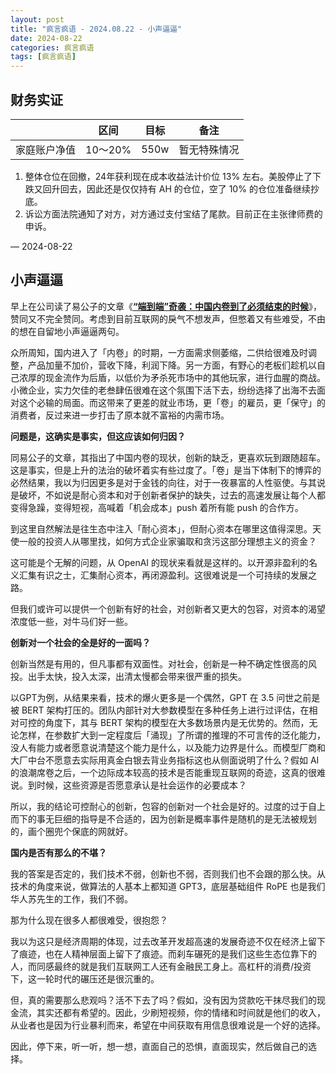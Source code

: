 ```yaml
---
layout: post
title: "疯言疯语 - 2024.08.22 - 小声逼逼"
date: 2024-08-22
categories: 疯言疯语
tags: [疯言疯语]
---
```


## 财务实证

|  | 区间 | 目标 | 备注 |
| --- | --- | --- | --- |
| 家庭账户净值 | 10～20% | 550w | 暂无特殊情况 |

1. 整体仓位在回撤，24年获利现在成本收益法计价位 13% 左右。美股停止了下跌又回升回去，因此还是仅仅持有 AH 的仓位，空了 10% 的仓位准备继续抄底。
2. 诉讼方面法院通知了对方，对方通过支付宝结了尾款。目前正在主张律师费的申诉。

— 2024-08-22

## 小声逼逼

早上在公司读了易公子的文章《[**“端到端”奇袭：中国内卷到了必须结束的时候**](https://mp.weixin.qq.com/s/CxxnnTpbsFDUaHe5_i71Eg)》，赞同又不完全赞同。考虑到目前互联网的戾气不想发声，但憋着又有些难受，不由的想在自留地小声逼逼两句。

众所周知，国内进入了「内卷」的时期，一方面需求侧萎缩，二供给很难及时调整，产品加量不加价，营收下降，利润下降。另一方面，有野心的老板们趁机以自己浓厚的现金流作为后盾，以低价为矛杀死市场中的其他玩家，进行血腥的商战。小微企业，实力欠佳的老叁肆伍很难在这个氛围下活下去，纷纷选择了出海不去面对这个必输的局面。而这带来了更差的就业市场，更「卷」的雇员，更「保守」的消费者，反过来进一步打击了原本就不富裕的内需市场。

**问题是，这确实是事实，但这应该如何归因？**

同易公子的文章，其指出了中国内卷的现状，创新的缺乏，更喜欢玩到跟随超车。这是事实，但是上升的法治的破坏着实有些过度了。「卷」是当下体制下的博弈的必然结果，我以为归因更多是对于金钱的向往，对于一夜暴富的人性驱使。与其说是破坏，不如说是耐心资本和对于创新者保护的缺失，过去的高速发展让每个人都变得急躁，变得短视，高喊着「机会成本」push 着所有能 push 的合作方。

到这里自然解法是往生态中注入「耐心资本」，但耐心资本在哪里这值得深思。天使一般的投资人从哪里找，如何方式企业家骗取和贪污这部分理想主义的资金？

这可能是个无解的问题，从 OpenAI 的现状来看就是这样的。以开源非盈利的名义汇集有识之士，汇集耐心资本，再闭源盈利。这很难说是一个可持续的发展之路。

但我们或许可以提供一个创新有好的社会，对创新者又更大的包容，对资本的渴望浓度低一些，对牛马们好一些。

**创新对一个社会的全是好的一面吗？**

创新当然是有用的，但凡事都有双面性。对社会，创新是一种不确定性很高的风投。出手太快，投入太深，出清太慢都会带来很严重的损失。

以GPT为例，从结果来看，技术的爆火更多是一个偶然，GPT 在 3.5 问世之前是被 BERT 架构打压的。团队内部针对大参数模型在多种任务上进行过评估，在相对可控的角度下，其与 BERT 架构的模型在大多数场景内是无优势的。然而，无论怎样，在参数扩大到一定程度后「涌现」了所谓的推理的不可言传的泛化能力，没人有能力或者愿意说清楚这个能力是什么，以及能力边界是什么。而模型厂商和大厂中台不愿意去实际用真金白银去背业务指标这也从侧面说明了什么？假如 AI 的浪潮席卷之后，一个边际成本较高的技术是否能重现互联网的奇迹，这真的很难说。到时候，这些资源是否愿意承认是社会运作的必要成本？

所以，我的结论可控耐心的创新，包容的创新对一个社会是好的。过度的过于自上而下的事无巨细的指导是不合适的，因为创新是概率事件是随机的是无法被规划的，画个圈兜个保底的网就好。

**国内是否有那么的不堪？**

我的答案是否定的，我们技术不弱，创新也不弱，否则我们也不会跟的那么快。从技术的角度来说，做算法的人基本上都知道 GPT3，底层基础组件 RoPE 也是我们华人苏先生的工作，我们不弱。

那为什么现在很多人都很难受，很抱怨？

我以为这只是经济周期的体现，过去改革开发超高速的发展奇迹不仅在经济上留下了痕迹，也在人精神层面上留下了痕迹。而刹车碾死的是我们这些生态位靠下的人，而同感最终的就是我们互联网工人还有金融民工身上。高杠杆的消费/投资下，这一轮时代的碾压还是很沉重的。

但，真的需要那么悲观吗？活不下去了吗？假如，没有因为贷款吃干抹尽我们的现金流，其实还都有希望的。因此，少刷短视频，你的情绪和时间就是他们的收入，从业者也是因为行业暴利而来，希望在中间获取有用信息很难说是一个好的选择。

因此，停下来，听一听，想一想，直面自己的恐惧，直面现实，然后做自己的选择。

